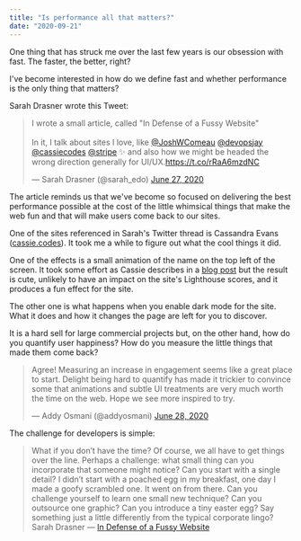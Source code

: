 ```yaml
---
title: "Is performance all that matters?"
date: "2020-09-21"
---
```


One thing that has struck me over the last few years is our obsession with fast. The faster, the better, right?

I've become interested in how do we define fast and whether performance is the only thing that matters?

Sarah Drasner wrote this Tweet:

<blockquote class="twitter-tweet"><p lang="en" dir="ltr">I wrote a small article, called "In Defense of a Fussy Website"<br><br>In it, I talk about sites I love, like <a href="https://twitter.com/JoshWComeau?ref_src=twsrc%5Etfw">@JoshWComeau</a> <a href="https://twitter.com/devopsjay?ref_src=twsrc%5Etfw">@devopsjay</a> <a href="https://twitter.com/cassiecodes?ref_src=twsrc%5Etfw">@cassiecodes</a> <a href="https://twitter.com/stripe?ref_src=twsrc%5Etfw">@stripe</a> ✨ and also how we might be headed the wrong direction generally for UI/UX.<a href="https://t.co/rRaA6mzdNC">https://t.co/rRaA6mzdNC</a></p>— Sarah Drasner (@sarah_edo) <a href="https://twitter.com/sarah_edo/status/1276921742150135813?ref_src=twsrc%5Etfw">June 27, 2020</a></blockquote>

<script async src="https://platform.twitter.com/widgets.js" charset="utf-8"></script>

The article reminds us that we've become so focused on delivering the best performance possible at the cost of the little whimsical things that make the web fun and that will make users come back to our sites.

One of the sites referenced in Sarah's Twitter thread is Cassandra Evans ([cassie.codes](https://cassie.codes)). It took me a while to figure out what the cool things it did.

One of the effects is a small animation of the name on the top left of the screen. It took some effort as Cassie describes in a [blog post](https://www.cassie.codes/posts/creating-my-logo-animation/) but the result is cute, unlikely to have an impact on the site's Lighthouse scores, and it produces a fun effect for the site.

The other one is what happens when you enable dark mode for the site. What it does and how it changes the page are left for you to discover.

It is a hard sell for large commercial projects but, on the other hand, how do you quantify user happiness? How do you measure the little things that made them come back?

<blockquote class="twitter-tweet"><p lang="en" dir="ltr">Agree! Measuring an increase in engagement seems like a great place to start. Delight being hard to quantify has made it trickier to convince some that animations and subtle UI treatments are very much worth the time on the web. Hope we see more inspired to try.</p>— Addy Osmani (@addyosmani) <a href="https://twitter.com/addyosmani/status/1277080695643320323?ref_src=twsrc%5Etfw">June 28, 2020</a></blockquote>

The challenge for developers is simple:

> What if you don’t have the time? Of course, we all have to get things over the line. Perhaps a challenge: what small thing can you incorporate that someone might notice? Can you start with a single detail? I didn’t start with a poached egg in my breakfast, one day I made a goofy scrambled one. It went on from there. Can you challenge yourself to learn one small new technique? Can you outsource one graphic? Can you introduce a tiny easter egg? Say something just a little differently from the typical corporate lingo? Sarah Drasner — [In Defense of a Fussy Website](https://css-tricks.com/in-defense-of-a-fussy-website/)
